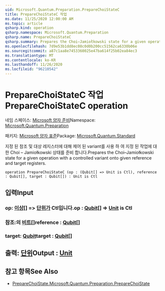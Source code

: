 ```yaml
---
uid: Microsoft.Quantum.Preparation.PrepareChoiStateC
title: PrepareChoiStateC 작업
ms.date: 11/25/2020 12:00:00 AM
ms.topic: article
qsharp.kind: operation
qsharp.namespace: Microsoft.Quantum.Preparation
qsharp.name: PrepareChoiStateC
qsharp.summary: Prepares the Choi–Jamiołkowski state for a given operation with a controlled variant onto given reference and target registers.
ms.openlocfilehash: 7d9e53b1dd8ec08c0d0b200cc51562ca6330b06e
ms.sourcegitcommit: a87c1aa8e7453360025e47ba614f25b02ea84ec3
ms.translationtype: MT
ms.contentlocale: ko-KR
ms.lasthandoff: 11/26/2020
ms.locfileid: "96210542"
---
```

# <a name="preparechoistatec-operation"></a><span data-ttu-id="cc257-102">PrepareChoiStateC 작업</span><span class="sxs-lookup"><span data-stu-id="cc257-102">PrepareChoiStateC operation</span></span>

<span data-ttu-id="cc257-103">네임 스페이스: [Microsoft 양자 준비](xref:Microsoft.Quantum.Preparation)</span><span class="sxs-lookup"><span data-stu-id="cc257-103">Namespace: [Microsoft.Quantum.Preparation](xref:Microsoft.Quantum.Preparation)</span></span>

<span data-ttu-id="cc257-104">패키지: [Microsoft 양자 표준](https://nuget.org/packages/Microsoft.Quantum.Standard)</span><span class="sxs-lookup"><span data-stu-id="cc257-104">Package: [Microsoft.Quantum.Standard](https://nuget.org/packages/Microsoft.Quantum.Standard)</span></span>


<span data-ttu-id="cc257-105">지정 된 참조 및 대상 레지스터에 대해 제어 된 variant를 사용 하 여 지정 된 작업에 대 한 Choi – Jamiołkowski 상태를 준비 합니다.</span><span class="sxs-lookup"><span data-stu-id="cc257-105">Prepares the Choi–Jamiołkowski state for a given operation with a controlled variant onto given reference and target registers.</span></span>

```qsharp
operation PrepareChoiStateC (op : (Qubit[] => Unit is Ctl), reference : Qubit[], target : Qubit[]) : Unit is Ctl
```


## <a name="input"></a><span data-ttu-id="cc257-106">입력</span><span class="sxs-lookup"><span data-stu-id="cc257-106">Input</span></span>

### <a name="op--qubit--unit--is-ctl"></a><span data-ttu-id="cc257-107">op: [이상](xref:microsoft.quantum.lang-ref.qubit)[] => [단위가](xref:microsoft.quantum.lang-ref.unit)  Ctl입니다.</span><span class="sxs-lookup"><span data-stu-id="cc257-107">op : [Qubit](xref:microsoft.quantum.lang-ref.qubit)[] => [Unit](xref:microsoft.quantum.lang-ref.unit)  is Ctl</span></span>




### <a name="reference--qubit"></a><span data-ttu-id="cc257-108">참조:의 [비트](xref:microsoft.quantum.lang-ref.qubit)[]</span><span class="sxs-lookup"><span data-stu-id="cc257-108">reference : [Qubit](xref:microsoft.quantum.lang-ref.qubit)[]</span></span>




### <a name="target--qubit"></a><span data-ttu-id="cc257-109">target: [Qubit](xref:microsoft.quantum.lang-ref.qubit)</span><span class="sxs-lookup"><span data-stu-id="cc257-109">target : [Qubit](xref:microsoft.quantum.lang-ref.qubit)[]</span></span>





## <a name="output--unit"></a><span data-ttu-id="cc257-110">출력: [단위](xref:microsoft.quantum.lang-ref.unit)</span><span class="sxs-lookup"><span data-stu-id="cc257-110">Output : [Unit](xref:microsoft.quantum.lang-ref.unit)</span></span>



## <a name="see-also"></a><span data-ttu-id="cc257-111">참고 항목</span><span class="sxs-lookup"><span data-stu-id="cc257-111">See Also</span></span>

- [<span data-ttu-id="cc257-112">PrepareChoiState.</span><span class="sxs-lookup"><span data-stu-id="cc257-112">Microsoft.Quantum.Preparation.PrepareChoiState</span></span>](xref:Microsoft.Quantum.Preparation.PrepareChoiState)